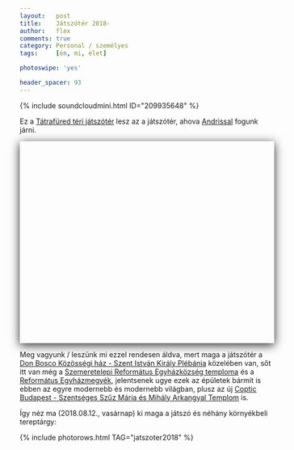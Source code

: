 ```yaml
---
layout:   post
title:    Játszótér 2018-
author:   flex
comments: true
category: Personal / személyes
tags:     [én, mi, élet]

photoswipe: 'yes'

header_spacer: 93
---
```


<div style="position: absolute; left: 0px; top: 0px; width: 100%; z-index: -1; background-image: url(photos/jatszoter2018//jatszoter.jpg); height: 100%; background-position: center; background-repeat: no-repeat; background-size: cover;"></div>

{% include soundcloudmini.html ID="209935648" %}

Ez a [Tátrafüred téri játszótér](https://www.google.hu/maps/place/T%C3%A1traf%C3%BCred+t%C3%A9ri+j%C3%A1tsz%C3%B3t%C3%A9r/@47.4373312,19.2102836,65m/data=!3m1!1e3!4m12!1m6!3m5!1s0x4741c22693021373:0x1f5bd39629f00e01!2zRG9uIEJvc2NvIEvDtnrDtnNzw6lnaSBIw6F6!8m2!3d47.4377019!4d19.2106399!3m4!1s0x4741c22133f57f6d:0x72904f8df77e9ba2!8m2!3d47.4373148!4d19.2104725) lesz az a játszótér, ahova [Andrissal](https://andras.fleischmann.hu/) fogunk járni. 

<!-- break -->

<div id="map-wrap" class="" style="margin-bottom: .75em; -webkit-box-shadow: 0px 4px 18px rgba(0,0,0,0.84); -moz-box-shadow: 0px 4px 18px rgba(0,0,0,0.84); box-shadow: 0px 4px 18px rgba(0,0,0,0.84);">
	<div id="map" style="width:auto; height:400px;"></div>
</div>

Meg vagyunk / leszünk mi ezzel rendesen áldva, mert maga a játszótér a [Don Bosco Közösségi ház - Szent István Király Plébánia](http://www.szemere.plebania.hu/don-bosco-kozossegi-haz/) közelében van, sőt itt van még a [Szemeretelepi Református Egyházközség temploma](http://www.refszemeretelep.hu/) és a [Református Egyházmegyék](http://www.reformatus.hu/), jelentsenek ugye ezek az épületek bármit is ebben az egyre modernebb és modernebb világban, plusz az új [Coptic Budapest - Szentséges Szűz Mária és Mihály Arkangyal Templom](http://kopttemplom.wixsite.com/kopt) is.

Így néz ma (2018.08.12., vasárnap) ki maga a játszó és néhány környékbeli tereptárgy:

<!-- ../andras.fleischmann.hu/PhotoSwipeGenerator.pl --directory photos/jatszoter2018 --filetag _jatszoter2018 --outdir _includes --title "Tátrafüred téri játszótér 2018" --imgproperty 'class="shadow zoomeffect"' -v -->

{% include photorows.html TAG="jatszoter2018" %}

<script type='text/javascript' src='https://maps.googleapis.com/maps/api/js?key=AIzaSyAubcKvynd2lNrvNQHlTt6b7Q8OBxDzNOg'></script>

<script type="text/javascript">
	// https://www.iconfinder.com/icons/248444/church_icon
	var church_icon = 'icons/church.png';

	var locations = [
		[ 'Tátrafüred téri játszótér', 47.4373312, 19.2102836 ],
		[ 'Don Bosco Közösségi ház - Szent István Király Plébánia', 47.4377017, 19.2106401, church_icon ],
		[ 'Szent István Király templom', 47.4359469, 19.2104423, church_icon ],
		[ 'Szemeretelepi Református Egyházközség templom', 47.4369465, 19.2101037, church_icon ],
		[ 'Coptic Budapest - Szentséges Szűz Mária és Mihály Arkangyal Templom', 47.4366871, 19.209352, church_icon ],
	];

	if ( typeof google === 'object' && typeof google.maps === 'object' ) {
		var map = new google.maps.Map( document.getElementById( 'map' ), {
			zoom     : 18,
			center   : new google.maps.LatLng( 47.4373312, 19.2102836 ),
			mapTypeId: google.maps.MapTypeId.SATELLITE
		} );

		var infowindow = new google.maps.InfoWindow();

		var marker, i;

		for ( i = 0; i < locations.length; i++ ) {
			marker = new google.maps.Marker( {
				position: new google.maps.LatLng( locations[i][1], locations[i][2] ), 
				map: map, 
				icon: locations[i][3]
			} );

			google.maps.event.addListener( marker, 'click', ( function( marker, i ) {
				return function() {
					infowindow.setContent( locations[i][0] );
					infowindow.open( map, marker );
				}
			}) ( marker, i ) );
		}
	}
</script>